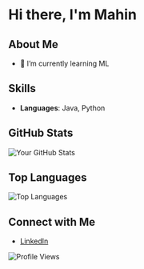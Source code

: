# Hi there, I'm Mahin 

## About Me

- 🌱 I’m currently learning ML


## Skills

- **Languages**: Java, Python
<!-- - **Frameworks**: [Frameworks You Use]
- **Tools**: [Tools You Use] -->

## GitHub Stats

![Your GitHub Stats](https://github-readme-stats.vercel.app/api?username=pugpugi&show_icons=true&theme=radical)

## Top Languages

![Top Languages](https://github-readme-stats.vercel.app/api/top-langs/?username=pugpugi&layout=compact&theme=radical)

## Connect with Me

- [LinkedIn](https://www.linkedin.com/in/mahinul-islam-73261b26b/)
<!--- [Twitter](https://twitter.com/yourusername)
- [Website](https://yourwebsite.com)-->

![Profile Views](https://komarev.com/ghpvc/?username=pugpugi&color=blue)
